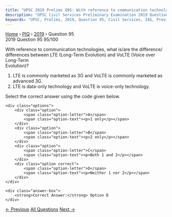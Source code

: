 ```yaml
---
title: "UPSC 2019 Prelims Q95: With reference to communication technologies, what is/are th..."
description: "UPSC Civil Services Preliminary Examination 2019 Question 95 with options and answer"
keywords: "UPSC, Prelims, 2019, Question 95, Civil Services, IAS, Previous Year Questions"
---
```


<nav class="breadcrumb">
    <a href="../../">Home</a>
    <span>›</span>
    <a href="../">PIQ</a>
    <span>›</span>
    <a href="./">2019</a>
    <span>›</span>
    <span>Question 95</span>
</nav>

<div class="question-header">
    <div class="question-meta">
        <span class="year-badge">2019</span>
        <span class="question-number">Question 95</span>
        <span class="progress">95/100</span>
    </div>
    <div class="progress-bar">
        <div class="progress-fill" style="width: 95.0%"></div>
    </div>
</div>

<div class="question-content">
    <div class="question-text">
        <p>With reference to communication technologies, what is/are the difference/<br />
differences between LTE (Long-Term Evolution) and VoLTE (Voice over Long-Term<br />
Evolution)?</p>
<ol>
<li>LTE is commonly marketed as 3G and VoLTE is commonly marketed as advanced 3G.</li>
<li>LTE is data-only technology and VoLTE is voice-only technology.</li>
</ol>
<p>Select the correct answer using the code given below.</p>
    </div>
    
    <div class="options">
        <div class="option">
            <span class="option-letter">A</span>
            <span class="option-text"><p>1 only</p></span>
        </div>
        <div class="option">
            <span class="option-letter">B</span>
            <span class="option-text"><p>2 only</p></span>
        </div>
        <div class="option">
            <span class="option-letter">C</span>
            <span class="option-text"><p>Both 1 and 2</p></span>
        </div>
        <div class="option correct">
            <span class="option-letter">D</span>
            <span class="option-text"><p>Neither 1 nor 2</p></span>
        </div>
    </div>

    <div class="answer-box">
        <strong>Correct Answer:</strong> Option D
    </div>
</div>

<div class="question-nav">
    <a href="../q094-consider-the-following-statements-1-petroleum-and/" class="nav-btn prev">← Previous</a>
    <a href="../" class="nav-btn center">All Questions</a>
    <a href="../q096-which-of-the-following-statements-isare-correct-re/" class="nav-btn next">Next →</a>
</div>
